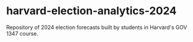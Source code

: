 # harvard-election-analytics-2024
 Repository of 2024 election forecasts built by students in Harvard's GOV 1347 course. 
